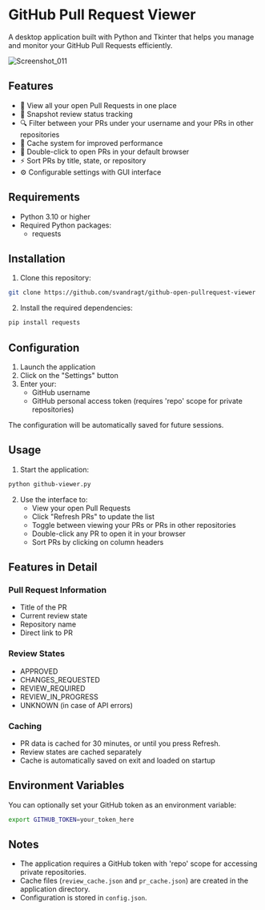 # GitHub Pull Request Viewer

A desktop application built with Python and Tkinter that helps you manage and monitor your GitHub Pull Requests efficiently.

![Screenshot_011](https://github.com/user-attachments/assets/7ff306c8-2d47-4ce3-89d7-296fcc7caf3e)


## Features

- 👀 View all your open Pull Requests in one place
- 🔄 Snapshot review status tracking
- 🔍 Filter between your PRs under your username and your PRs in other repositories
- 🔄 Cache system for improved performance
- 🎯 Double-click to open PRs in your default browser
- ⚡ Sort PRs by title, state, or repository
- ⚙️ Configurable settings with GUI interface

## Requirements

- Python 3.10 or higher
- Required Python packages:
  - requests

## Installation

1. Clone this repository:
```bash
git clone https://github.com/svandragt/github-open-pullrequest-viewer
```
2. Install the required dependencies:
```bash
pip install requests
```
## Configuration

1. Launch the application
2. Click on the "Settings" button
3. Enter your:
   - GitHub username
   - GitHub personal access token (requires 'repo' scope for private repositories)

The configuration will be automatically saved for future sessions.

## Usage

1. Start the application:
```bash
python github-viewer.py
```
2. Use the interface to:
   - View your open Pull Requests
   - Click "Refresh PRs" to update the list
   - Toggle between viewing your PRs or PRs in other repositories
   - Double-click any PR to open it in your browser
   - Sort PRs by clicking on column headers

## Features in Detail

### Pull Request Information
- Title of the PR
- Current review state
- Repository name
- Direct link to PR

### Review States
- APPROVED
- CHANGES_REQUESTED
- REVIEW_REQUIRED
- REVIEW_IN_PROGRESS
- UNKNOWN (in case of API errors)

### Caching
- PR data is cached for 30 minutes, or until you press Refresh.
- Review states are cached separately
- Cache is automatically saved on exit and loaded on startup

## Environment Variables

You can optionally set your GitHub token as an environment variable:
```bash
export GITHUB_TOKEN=your_token_here
```


## Notes

- The application requires a GitHub token with 'repo' scope for accessing private repositories.
- Cache files (`review_cache.json` and `pr_cache.json`) are created in the application directory.
- Configuration is stored in `config.json`.

